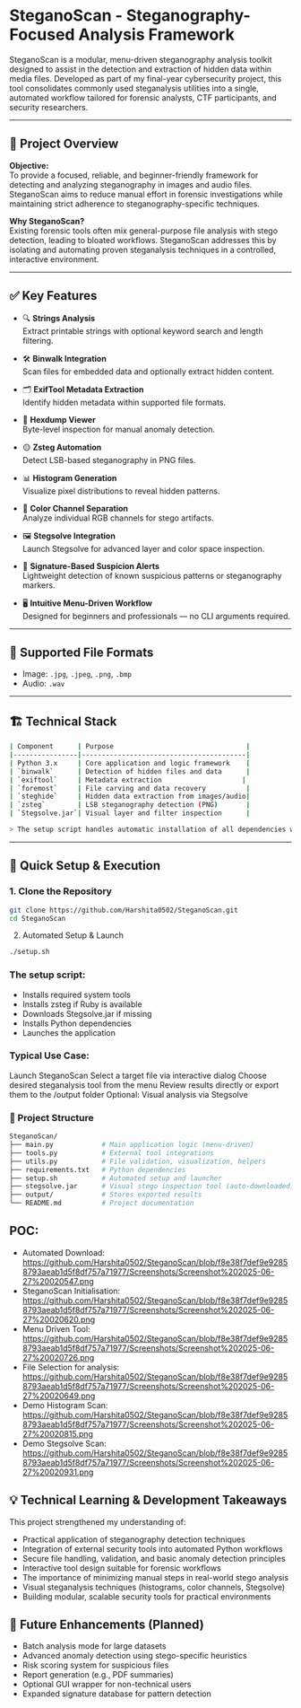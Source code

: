 # SteganoScan - Steganography-Focused Analysis Framework

SteganoScan is a modular, menu-driven steganography analysis toolkit designed to assist in the detection and extraction of hidden data within media files. Developed as part of my final-year cybersecurity project, this tool consolidates commonly used steganalysis utilities into a single, automated workflow tailored for forensic analysts, CTF participants, and security researchers.

---

## 🎯 Project Overview

**Objective:**  
To provide a focused, reliable, and beginner-friendly framework for detecting and analyzing steganography in images and audio files. SteganoScan aims to reduce manual effort in forensic investigations while maintaining strict adherence to steganography-specific techniques.

**Why SteganoScan?**  
Existing forensic tools often mix general-purpose file analysis with stego detection, leading to bloated workflows. SteganoScan addresses this by isolating and automating proven steganalysis techniques in a controlled, interactive environment.

---

## ✅ Key Features

- 🔍 **Strings Analysis**  
  Extract printable strings with optional keyword search and length filtering.

- 🛠 **Binwalk Integration**  
  Scan files for embedded data and optionally extract hidden content.

- 🗂 **ExifTool Metadata Extraction**  
  Identify hidden metadata within supported file formats.

- 🧩 **Hexdump Viewer**  
  Byte-level inspection for manual anomaly detection.

- 🟡 **Zsteg Automation**  
  Detect LSB-based steganography in PNG files.

- 📊 **Histogram Generation**  
  Visualize pixel distributions to reveal hidden patterns.

- 🎨 **Color Channel Separation**  
  Analyze individual RGB channels for stego artifacts.

- 🖼 **Stegsolve Integration**  
  Launch Stegsolve for advanced layer and color space inspection.

- 🚩 **Signature-Based Suspicion Alerts**  
  Lightweight detection of known suspicious patterns or steganography markers.

- 🖥 **Intuitive Menu-Driven Workflow**  
  Designed for beginners and professionals — no CLI arguments required.

---

## 🧰 Supported File Formats

- Image: `.jpg`, `.jpeg`, `.png`, `.bmp`  
- Audio: `.wav`  

---

## 🏗 Technical Stack
```bash
| Component      | Purpose                                 |
|----------------|-----------------------------------------|
| Python 3.x     | Core application and logic framework    |
| `binwalk`      | Detection of hidden files and data      |
| `exiftool`     | Metadata extraction                    |
| `foremost`     | File carving and data recovery          |
| `steghide`     | Hidden data extraction from images/audio|
| `zsteg`        | LSB steganography detection (PNG)       |
| `Stegsolve.jar`| Visual layer and filter inspection      |

> The setup script handles automatic installation of all dependencies where possible.
```
---

## 🚀 Quick Setup & Execution

### 1. Clone the Repository

```bash
git clone https://github.com/Harshita0502/SteganoScan.git
cd SteganoScan
```
2. Automated Setup & Launch
```bash
./setup.sh
```
### The setup script:
- Installs required system tools
- Installs zsteg if Ruby is available
- Downloads Stegsolve.jar if missing
- Installs Python dependencies
- Launches the application

### Typical Use Case:
Launch SteganoScan
Select a target file via interactive dialog
Choose desired steganalysis tool from the menu
Review results directly or export them to the /output folder
Optional: Visual analysis via Stegsolve

### 📁 Project Structure
```bash
SteganoScan/
├── main.py            # Main application logic (menu-driven)
├── tools.py           # External tool integrations
├── utils.py           # File validation, visualization, helpers
├── requirements.txt   # Python dependencies
├── setup.sh           # Automated setup and launcher
├── stegsolve.jar      # Visual stego inspection tool (auto-downloaded)
├── output/            # Stores exported results
└── README.md          # Project documentation
```
## POC:
- Automated Download:
https://github.com/Harshita0502/SteganoScan/blob/f8e38f7def9e92858793aeab1d5f8df757a71977/Screenshots/Screenshot%202025-06-27%20020547.png
- SteganoScan Initialisation:
https://github.com/Harshita0502/SteganoScan/blob/f8e38f7def9e92858793aeab1d5f8df757a71977/Screenshots/Screenshot%202025-06-27%20020620.png
- Menu Driven Tool:
https://github.com/Harshita0502/SteganoScan/blob/f8e38f7def9e92858793aeab1d5f8df757a71977/Screenshots/Screenshot%202025-06-27%20020726.png
- File Selection for analysis: 
https://github.com/Harshita0502/SteganoScan/blob/f8e38f7def9e92858793aeab1d5f8df757a71977/Screenshots/Screenshot%202025-06-27%20020649.png
- Demo Histogram Scan:
https://github.com/Harshita0502/SteganoScan/blob/f8e38f7def9e92858793aeab1d5f8df757a71977/Screenshots/Screenshot%202025-06-27%20020815.png
- Demo Stegsolve Scan:
https://github.com/Harshita0502/SteganoScan/blob/f8e38f7def9e92858793aeab1d5f8df757a71977/Screenshots/Screenshot%202025-06-27%20020931.png

## 💡 Technical Learning & Development Takeaways
This project strengthened my understanding of:
- Practical application of steganography detection techniques
- Integration of external security tools into automated Python workflows
- Secure file handling, validation, and basic anomaly detection principles
- Interactive tool design suitable for forensic workflows
- The importance of minimizing manual steps in real-world stego analysis
- Visual steganalysis techniques (histograms, color channels, Stegsolve)
- Building modular, scalable security tools for practical environments

## 🔧 Future Enhancements (Planned)
- Batch analysis mode for large datasets
- Advanced anomaly detection using stego-specific heuristics
- Risk scoring system for suspicious files
- Report generation (e.g., PDF summaries)
- Optional GUI wrapper for non-technical users
- Expanded signature database for pattern detection
